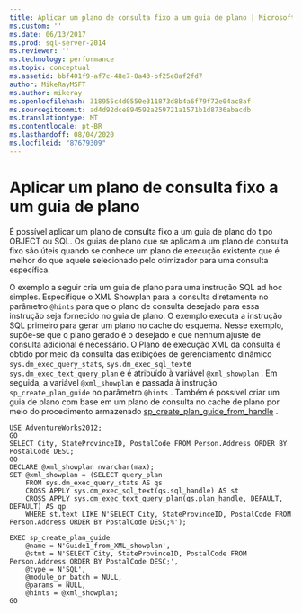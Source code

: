 ```yaml
---
title: Aplicar um plano de consulta fixo a um guia de plano | Microsoft Docs
ms.custom: ''
ms.date: 06/13/2017
ms.prod: sql-server-2014
ms.reviewer: ''
ms.technology: performance
ms.topic: conceptual
ms.assetid: bbf401f9-af7c-48e7-8a43-bf25e8af2fd7
author: MikeRayMSFT
ms.author: mikeray
ms.openlocfilehash: 318955c4d0550e311873d8b4a6f79f72e04ac8af
ms.sourcegitcommit: ad4d92dce894592a259721a1571b1d8736abacdb
ms.translationtype: MT
ms.contentlocale: pt-BR
ms.lasthandoff: 08/04/2020
ms.locfileid: "87679309"
---
```

# <a name="apply-a-fixed-query-plan-to-a-plan-guide"></a>Aplicar um plano de consulta fixo a um guia de plano
  É possível aplicar um plano de consulta fixo a um guia de plano do tipo OBJECT ou SQL. Os guias de plano que se aplicam a um plano de consulta fixo são úteis quando se conhece um plano de execução existente que é melhor do que aquele selecionado pelo otimizador para uma consulta específica.  
  
 O exemplo a seguir cria um guia de plano para uma instrução SQL ad hoc simples. Especifique o XML Showplan para a consulta diretamente no parâmetro `@hints` para que o plano de consulta desejado para essa instrução seja fornecido no guia de plano. O exemplo executa a instrução SQL primeiro para gerar um plano no cache do esquema. Nesse exemplo, supõe-se que o plano gerado é o desejado e que nenhum ajuste de consulta adicional é necessário. O Plano de execução XML da consulta é obtido por meio da consulta das exibições de gerenciamento dinâmico `sys.dm_exec_query_stats`, `sys.dm_exec_sql_text`e `sys.dm_exec_text_query_plan` e é atribuído à variável `@xml_showplan` . Em seguida, a variável `@xml_showplan` é passada à instrução `sp_create_plan_guide` no parâmetro `@hints` . Também é possível criar um guia de plano com base em um plano de consulta no cache de plano por meio do procedimento armazenado [sp_create_plan_guide_from_handle](/sql/relational-databases/system-stored-procedures/sp-create-plan-guide-from-handle-transact-sql) .  
  
```  
USE AdventureWorks2012;  
GO  
SELECT City, StateProvinceID, PostalCode FROM Person.Address ORDER BY PostalCode DESC;  
GO  
DECLARE @xml_showplan nvarchar(max);  
SET @xml_showplan = (SELECT query_plan  
    FROM sys.dm_exec_query_stats AS qs   
    CROSS APPLY sys.dm_exec_sql_text(qs.sql_handle) AS st  
    CROSS APPLY sys.dm_exec_text_query_plan(qs.plan_handle, DEFAULT, DEFAULT) AS qp  
    WHERE st.text LIKE N'SELECT City, StateProvinceID, PostalCode FROM Person.Address ORDER BY PostalCode DESC;%');  
  
EXEC sp_create_plan_guide   
    @name = N'Guide1_from_XML_showplan',   
    @stmt = N'SELECT City, StateProvinceID, PostalCode FROM Person.Address ORDER BY PostalCode DESC;',   
    @type = N'SQL',  
    @module_or_batch = NULL,   
    @params = NULL,   
    @hints = @xml_showplan;  
GO  
```  
  
  
